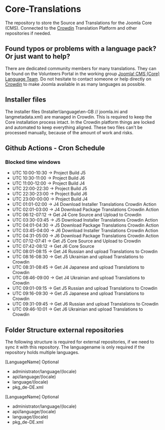 # Core-Translations

The repository to store the Source and Translations for the Joomla Core (CMS).
Connected to the [Crowdin](https://joomla.crowdin.com/cms) Translation Platform and other repositories if needed.

## Found typos or problems with a language pack? Or just want to help?

There are dedicated community members for many translations. They can be found on the Volunteers Portal in the working group [Joomla! CMS (Core) Language Team](https://volunteers.joomla.org/teams/joomla-cms-language-team). Do not hesitate to contact someone or help directly on [Crowdin](https://joomla.crowdin.com/cms) to make Joomla available in as many languages as possible.

## Installer files

The installer files (Installer\language\en-GB // joomla.ini and langmetadata.xml) are managed in Crowdin.
This is required to keep the Core installation process intact.
In the Crowdin platform things are locked and automated to keep everything aligned.
These two files can't be processed manually, because of the amount of work and risks.

## Github Actions - Cron Schedule

### Blocked time windows
* UTC 10:00-10:30 -> Project Build J5
* UTC 10:30-11:00 -> Project Build J6
* UTC 11:00-12:00 -> Project Build J4
* UTC 22:00-22:30 -> Project Build J5
* UTC 22:30-23:00 -> Project Build J6
* UTC 23:00-00:00 -> Project Build J4
* UTC 01:01-02:00 -> J4 Download Installer Translations Crowdin Action
* UTC 02:01-03:00 -> J4 Download Package Translations Crowdin Action
* UTC 06:12-07:12 -> Get J4 Core Source and Upload to Crowdin
* UTC 03:30-03:45 -> J5 Download Installer Translations Crowdin Action
* UTC 04:01-04:30 -> J5 Download Package Translations Crowdin Action
* UTC 03:45-04:00 -> J6 Download Installer Translations Crowdin Action
* UTC 04:31-05:00 -> J6 Download Package Translations Crowdin Action
* UTC 07:12-07:41 -> Get J5 Core Source and Upload to Crowdin
* UTC 07:42-08:12 -> Get J6 Core Source
* UTC 08:01-08:15 -> Get J4 Russian and upload Translations to Crowdin
* UTC 08:16-08:30 -> Get J5 Ukrainian and upload Translations to Crowdin
* UTC 08:31-08:45 -> Get J4 Japanese and upload Translations to Crowdin
* UTC 08:46-09:00 -> Get J4 Ukrainian and upload Translations to Crowdin
* UTC 09:01-09:15 -> Get J5 Russian and upload Translations to Crowdin
* UTC 09:16-09:30 -> Get J5 Japanese and upload Translations to Crowdin
* UTC 09:31-09:45 -> Get J6 Russian and upload Translations to Crowdin
* UTC 09:46-10:01 -> Get J6 Ukrainian and upload Translations to Crowdin

## Folder Structure external repositories
The following structure is required for external repositories, if we need to sync it with this repository.
The languagename is only required if the repository holds multiple languages.

[LanguageName] Optional
- administrator/language/(locale)
- api/language/(locale)
- language/(locale)
- pkg_de-DE.xml

[LanguageName] Optional
- administrator/language/(locale)
- api/language/(locale)
- language/(locale)
- pkg_de-DE.xml
